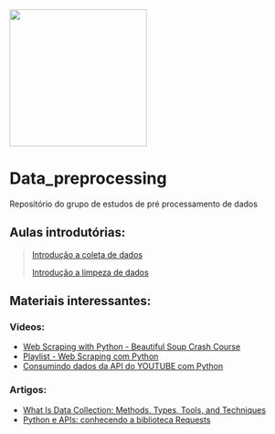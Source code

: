  <img src = "https://drive.google.com/uc?id=1JCGXq-eLDEqIh-MIeEEs7VLfde6GFP2q" width = 240/>
 
# Data_preprocessing
Repositório do grupo de estudos de pré processamento de dados

## Aulas introdutórias:
>[Introdução a coleta de dados](https://github.com/PANDA-UFSCar/Data_preprocessing/blob/main/Coleta_de_Dados.ipynb)
>
>[Introdução a limpeza de dados](https://github.com/PANDA-UFSCar/Data_preprocessing/blob/main/Limpeza_de_Dados_PANDA.ipynb)
## Materiais interessantes:
### Videos:

*  [Web Scraping with Python - Beautiful Soup Crash Course](https://www.youtube.com/watch?v=XVv6mJpFOb0&t=25s)
*  [Playlist -  Web Scraping com Python](https://www.youtube.com/watch?v=42sTntMEn6o&list=PLg3ZPsW_sghSkRacynznQeEs-vminyTQk)
*  [Consumindo dados da API do YOUTUBE com Python](https://www.youtube.com/watch?v=olDCJ1w3FLM)
### Artigos:

*  [What Is Data Collection: Methods, Types, Tools, and Techniques](https://www.simplilearn.com/what-is-data-collection-article)
*  [Python e APIs: conhecendo a biblioteca Requests](https://www.alura.com.br/conteudo/python-apis-conhecendo-biblioteca-requests?gclid=Cj0KCQjw8NilBhDOARIsAHzpbLAWKnPfodIh6JkI_fT1VgGze1yf3kxbIbDLGF-Bw3YJLAL98MfDQOEaApfWEALw_wcB)
